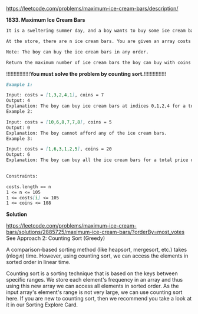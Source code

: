 https://leetcode.com/problems/maximum-ice-cream-bars/description/

**1833. Maximum Ice Cream Bars**

```markdown
It is a sweltering summer day, and a boy wants to buy some ice cream bars.

At the store, there are n ice cream bars. You are given an array costs of length n, where costs[i] is the price of the ith ice cream bar in coins. The boy initially has coins coins to spend, and he wants to buy as many ice cream bars as possible. 

Note: The boy can buy the ice cream bars in any order.

Return the maximum number of ice cream bars the boy can buy with coins coins.
```
!!!!!!!!!!!!!!!!**You must solve the problem by counting sort.**!!!!!!!!!!!!!!!


```markdown
Example 1:

Input: costs = [1,3,2,4,1], coins = 7
Output: 4
Explanation: The boy can buy ice cream bars at indices 0,1,2,4 for a total price of 1 + 3 + 2 + 1 = 7.
Example 2:

Input: costs = [10,6,8,7,7,8], coins = 5
Output: 0
Explanation: The boy cannot afford any of the ice cream bars.
Example 3:

Input: costs = [1,6,3,1,2,5], coins = 20
Output: 6
Explanation: The boy can buy all the ice cream bars for a total price of 1 + 6 + 3 + 1 + 2 + 5 = 18.
 

Constraints:

costs.length == n
1 <= n <= 105
1 <= costs[i] <= 105
1 <= coins <= 108
```


**Solution**

https://leetcode.com/problems/maximum-ice-cream-bars/solutions/2885725/maximum-ice-cream-bars/?orderBy=most_votes
See Approach 2: Counting Sort (Greedy)


A comparison-based sorting method (like heapsort, mergesort, etc.) takes $(n \log n)$ time. However, using counting sort, we can access the elements in sorted order in linear time.

Counting sort is a sorting technique that is based on the keys between specific ranges. We store each element's frequency in an array and thus using this new array we can access all elements in sorted order.
As the input array's element's range is not very large, we can use counting sort here. If you are new to counting sort, then we recommend you take a look at it in our Sorting Explore Card.